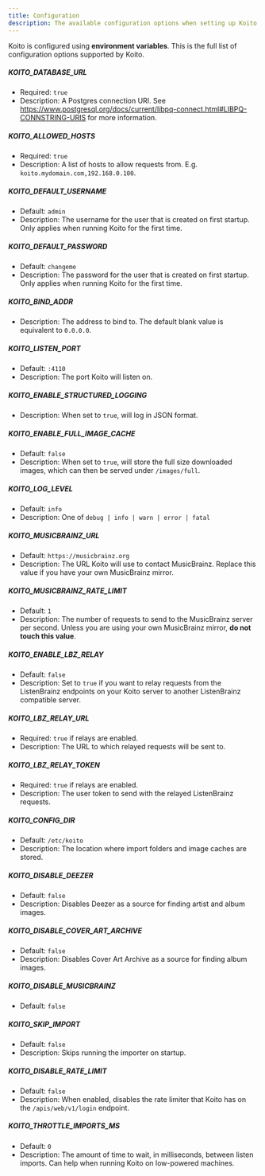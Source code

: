 ```yaml
---
title: Configuration
description: The available configuration options when setting up Koito.
---
```


Koito is configured using **environment variables**. This is the full list of configuration options supported by Koito.

##### KOITO_DATABASE_URL
- Required: `true`
- Description: A Postgres connection URI. See https://www.postgresql.org/docs/current/libpq-connect.html#LIBPQ-CONNSTRING-URIS for more information.
##### KOITO_ALLOWED_HOSTS
- Required: `true`
- Description: A list of hosts to allow requests from. E.g. `koito.mydomain.com,192.168.0.100`.
##### KOITO_DEFAULT_USERNAME
- Default: `admin`
- Description: The username for the user that is created on first startup. Only applies when running Koito for the first time.
##### KOITO_DEFAULT_PASSWORD 
- Default: `changeme`
- Description: The password for the user that is created on first startup. Only applies when running Koito for the first time.
##### KOITO_BIND_ADDR
- Description: The address to bind to. The default blank value is equivalent to `0.0.0.0`.
##### KOITO_LISTEN_PORT
- Default: `:4110`
- Description: The port Koito will listen on.
##### KOITO_ENABLE_STRUCTURED_LOGGING
- Description: When set to `true`, will log in JSON format.
##### KOITO_ENABLE_FULL_IMAGE_CACHE
- Default: `false`
- Description: When set to `true`, will store the full size downloaded images, which can then be served under `/images/full`.
##### KOITO_LOG_LEVEL
- Default: `info`
- Description: One of `debug | info | warn | error | fatal`
##### KOITO_MUSICBRAINZ_URL
- Default: `https://musicbrainz.org`
- Description: The URL Koito will use to contact MusicBrainz. Replace this value if you have your own MusicBrainz mirror.
##### KOITO_MUSICBRAINZ_RATE_LIMIT
- Default: `1`
- Description: The number of requests to send to the MusicBrainz server per second. Unless you are using your own MusicBrainz mirror, __do not touch this value__.
##### KOITO_ENABLE_LBZ_RELAY
- Default: `false`
- Description: Set to `true` if you want to relay requests from the ListenBrainz endpoints on your Koito server to another ListenBrainz compatible server.
##### KOITO_LBZ_RELAY_URL
- Required: `true` if relays are enabled.
- Description: The URL to which relayed requests will be sent to.    
##### KOITO_LBZ_RELAY_TOKEN
- Required: `true` if relays are enabled. 
- Description: The user token to send with the relayed ListenBrainz requests.
##### KOITO_CONFIG_DIR
- Default: `/etc/koito`
- Description: The location where import folders and image caches are stored.
##### KOITO_DISABLE_DEEZER 
- Default: `false`
- Description: Disables Deezer as a source for finding artist and album images.
##### KOITO_DISABLE_COVER_ART_ARCHIVE 
- Default: `false`
- Description: Disables Cover Art Archive as a source for finding album images.
##### KOITO_DISABLE_MUSICBRAINZ
- Default: `false`
##### KOITO_SKIP_IMPORT
- Default: `false`
- Description: Skips running the importer on startup.
##### KOITO_DISABLE_RATE_LIMIT
- Default: `false`
- Description: When enabled, disables the rate limiter that Koito has on the `/apis/web/v1/login` endpoint.
##### KOITO_THROTTLE_IMPORTS_MS
- Default: `0`
- Description: The amount of time to wait, in milliseconds, between listen imports. Can help when running Koito on low-powered machines.

